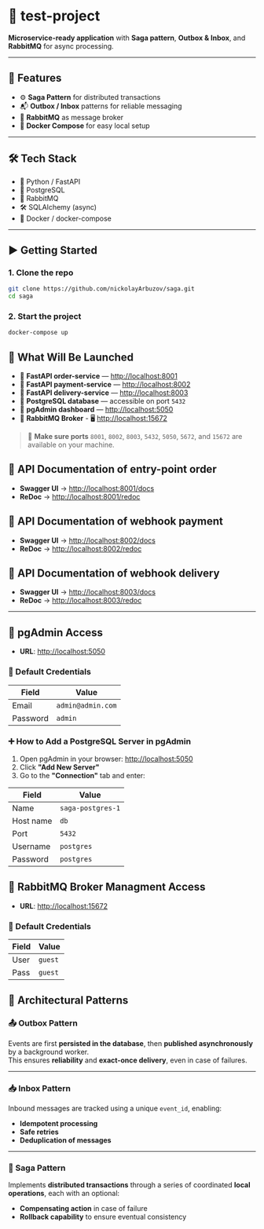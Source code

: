 # 🧪 test-project

**Microservice-ready application** with **Saga pattern**, **Outbox & Inbox**, and **RabbitMQ** for async processing.

---

## 🚀 Features

- ⚙️ **Saga Pattern** for distributed transactions
- 📬 **Outbox / Inbox** patterns for reliable messaging
- 🐇 **RabbitMQ** as message broker
- 🐳 **Docker Compose** for easy local setup

---

## 🛠️ Tech Stack

- 🐍 Python / FastAPI
- 🐘 PostgreSQL
- 🐇 RabbitMQ
- 🛠️ SQLAlchemy (async)
- 🐳 Docker / docker-compose

---

## ▶️ Getting Started

### 1. Clone the repo

```bash
git clone https://github.com/nickolayArbuzov/saga.git
cd saga
```

### 2. Start the project

```bash
docker-compose up
```

## 🚀 What Will Be Launched

- 🐍 **FastAPI order-service** — [http://localhost:8001](http://localhost:8001)
- 🐍 **FastAPI payment-service** — [http://localhost:8002](http://localhost:8002)
- 🐍 **FastAPI delivery-service** — [http://localhost:8003](http://localhost:8003)
- 🐘 **PostgreSQL database** — accessible on port `5432`
- 🧭 **pgAdmin dashboard** — [http://localhost:5050](http://localhost:5050)
- 🐇 **RabbitMQ Broker** - 🖥 [http://localhost:15672](http://localhost:15672)

> 📌 **Make sure ports** `8001`, `8002`, `8003`, `5432`, `5050`, `5672`, and `15672` are available on your machine.

## 📘 API Documentation of entry-point order

- **Swagger UI** → [http://localhost:8001/docs](http://localhost:8001/docs)
- **ReDoc** → [http://localhost:8001/redoc](http://localhost:8001/redoc)

## 📘 API Documentation of webhook payment

- **Swagger UI** → [http://localhost:8002/docs](http://localhost:8002/docs)
- **ReDoc** → [http://localhost:8002/redoc](http://localhost:8002/redoc)

## 📘 API Documentation of webhook delivery

- **Swagger UI** → [http://localhost:8003/docs](http://localhost:8003/docs)
- **ReDoc** → [http://localhost:8003/redoc](http://localhost:8003/redoc)

---

## 🧮 pgAdmin Access

- **URL**: [http://localhost:5050](http://localhost:5050)

### 🔐 Default Credentials

| Field    | Value             |
| -------- | ----------------- |
| Email    | `admin@admin.com` |
| Password | `admin`           |

### ➕ How to Add a PostgreSQL Server in pgAdmin

1. Open pgAdmin in your browser: [http://localhost:5050](http://localhost:5050)
2. Click **"Add New Server"**
3. Go to the **"Connection"** tab and enter:

| Field     | Value             |
| --------- | ----------------- |
| Name      | `saga-postgres-1` |
| Host name | `db`              |
| Port      | `5432`            |
| Username  | `postgres`        |
| Password  | `postgres`        |

## 🐇 RabbitMQ Broker Managment Access

- **URL**: [http://localhost:15672](http://localhost:15672)

### 🔐 Default Credentials

| Field | Value   |
| ----- | ------- |
| User  | `guest` |
| Pass  | `guest` |

## 🧠 Architectural Patterns

### 📤 Outbox Pattern

Events are first **persisted in the database**, then **published asynchronously** by a background worker.  
This ensures **reliability** and **exact-once delivery**, even in case of failures.

---

### 📥 Inbox Pattern

Inbound messages are tracked using a unique `event_id`, enabling:

- **Idempotent processing**
- **Safe retries**
- **Deduplication of messages**

---

### 🔁 Saga Pattern

Implements **distributed transactions** through a series of coordinated **local operations**, each with an optional:

- **Compensating action** in case of failure
- **Rollback capability** to ensure eventual consistency
